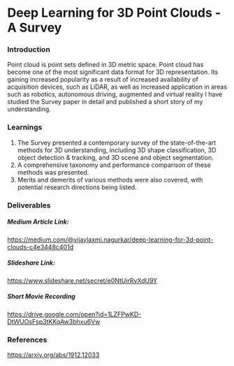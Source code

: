 # Deep Learning for 3D Point Clouds - A Survey

###  Introduction
Point cloud is point sets defined in 3D metric space. Point cloud has become one of the most significant data format for 3D representation. Its gaining increased popularity as a result of increased availability of acquisition devices, such as LiDAR, as well as increased application in areas such as robotics, autonomous driving, augmented and virtual reality I have studied the Survey paper in detail and published a short story of my understanding.

### Learnings
1. The Survey  presented a contemporary survey of the state-of-the-art methods for 3D understanding, including 3D shape classification, 3D object detection & tracking, and 3D scene and object segmentation. 
2. A comprehensive taxonomy and performance comparison of these methods  was presented. 
3. Merits and demerits of various methods were also covered, with potential research directions being listed.

### Deliverables

##### Medium Article Link:

https://medium.com/@vijaylaxmi.nagurkar/deep-learning-for-3d-point-clouds-c4e3448c401d

##### Slideshare Link:

https://www.slideshare.net/secret/e0NtUirRyXdU9Y

##### Short Movie Recording

https://drive.google.com/open?id=1LZFPwKD-DtWUOsFsp3tKKqAw3bhxu6Vw


### References

https://arxiv.org/abs/1912.12033
